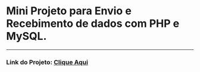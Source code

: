 # Mini Projeto para Envio e Recebimento de dados com PHP e MySQL.
---
### **Link do Projeto:** [Clique Aqui](http://sistemalogincadastro.000.pe/)
